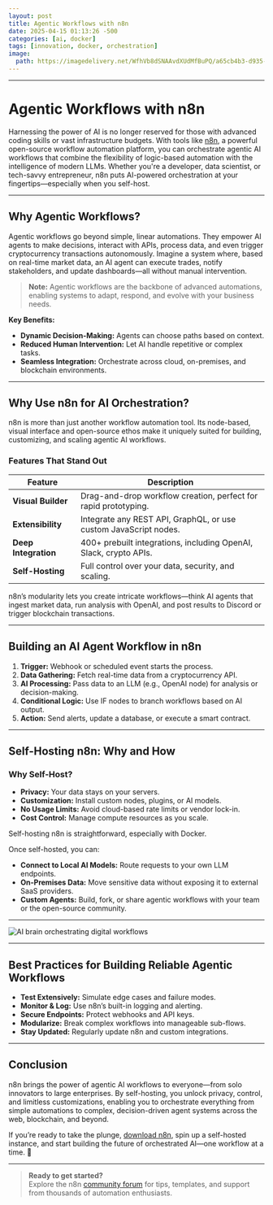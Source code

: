 ```yaml
---
layout: post
title: Agentic Workflows with n8n
date: 2025-04-15 01:13:26 -500
categories: [ai, docker]
tags: [innovation, docker, orchestration]
image:
  path: https://imagedelivery.net/WfhVb8dSNAAvdXUdMfBuPQ/a65cb4b3-d935-4cd2-6854-12ac75b16500/public
---
```


---

# Agentic Workflows with n8n

Harnessing the power of AI is no longer reserved for those with advanced coding skills or vast infrastructure budgets. With tools like [n8n](https://n8n.io/), a powerful open-source workflow automation platform, you can orchestrate agentic AI workflows that combine the flexibility of logic-based automation with the intelligence of modern LLMs. Whether you're a developer, data scientist, or tech-savvy entrepreneur, n8n puts AI-powered orchestration at your fingertips—especially when you self-host.

---

## Why Agentic Workflows?

Agentic workflows go beyond simple, linear automations. They empower AI agents to make decisions, interact with APIs, process data, and even trigger cryptocurrency transactions autonomously. Imagine a system where, based on real-time market data, an AI agent can execute trades, notify stakeholders, and update dashboards—all without manual intervention.

> **Note:** Agentic workflows are the backbone of advanced automations, enabling systems to adapt, respond, and evolve with your business needs.

**Key Benefits:**
- **Dynamic Decision-Making:** Agents can choose paths based on context.
- **Reduced Human Intervention:** Let AI handle repetitive or complex tasks.
- **Seamless Integration:** Orchestrate across cloud, on-premises, and blockchain environments.

---

## Why Use n8n for AI Orchestration?

n8n is more than just another workflow automation tool. Its node-based, visual interface and open-source ethos make it uniquely suited for building, customizing, and scaling agentic AI workflows.

### Features That Stand Out

| Feature           | Description                                                      |
|-------------------|------------------------------------------------------------------|
| **Visual Builder**| Drag-and-drop workflow creation, perfect for rapid prototyping.  |
| **Extensibility** | Integrate any REST API, GraphQL, or use custom JavaScript nodes. |
| **Deep Integration** | 400+ prebuilt integrations, including OpenAI, Slack, crypto APIs. |
| **Self-Hosting**  | Full control over your data, security, and scaling.              |

n8n’s modularity lets you create intricate workflows—think AI agents that ingest market data, run analysis with OpenAI, and post results to Discord or trigger blockchain transactions.

---

## Building an AI Agent Workflow in n8n


1. **Trigger:** Webhook or scheduled event starts the process.
2. **Data Gathering:** Fetch real-time data from a cryptocurrency API.
3. **AI Processing:** Pass data to an LLM (e.g., OpenAI node) for analysis or decision-making.
4. **Conditional Logic:** Use IF nodes to branch workflows based on AI output.
5. **Action:** Send alerts, update a database, or execute a smart contract.

---

## Self-Hosting n8n: Why and How

### Why Self-Host?

- **Privacy:** Your data stays on your servers.
- **Customization:** Install custom nodes, plugins, or AI models.
- **No Usage Limits:** Avoid cloud-based rate limits or vendor lock-in.
- **Cost Control:** Manage compute resources as you scale.


Self-hosting n8n is straightforward, especially with Docker.


Once self-hosted, you can:

- **Connect to Local AI Models:** Route requests to your own LLM endpoints.
- **On-Premises Data:** Move sensitive data without exposing it to external SaaS providers.
- **Custom Agents:** Build, fork, or share agentic workflows with your team or the open-source community.

---

![AI brain orchestrating digital workflows](https://imagedelivery.net/WfhVb8dSNAAvdXUdMfBuPQ/697586ce-761c-4625-a52f-2a1d904c9500/public "AI-powered workflow orchestration")

---

## Best Practices for Building Reliable Agentic Workflows

- **Test Extensively:** Simulate edge cases and failure modes.
- **Monitor & Log:** Use n8n’s built-in logging and alerting.
- **Secure Endpoints:** Protect webhooks and API keys.
- **Modularize:** Break complex workflows into manageable sub-flows.
- **Stay Updated:** Regularly update n8n and custom integrations.

---

## Conclusion

n8n brings the power of agentic AI workflows to everyone—from solo innovators to large enterprises. By self-hosting, you unlock privacy, control, and limitless customizations, enabling you to orchestrate everything from simple automations to complex, decision-driven agent systems across the web, blockchain, and beyond.

If you’re ready to take the plunge, [download n8n](https://n8n.io/download), spin up a self-hosted instance, and start building the future of orchestrated AI—one workflow at a time. 🚀

---

> **Ready to get started?**  
> Explore the n8n [community forum](https://community.n8n.io/) for tips, templates, and support from thousands of automation enthusiasts.
